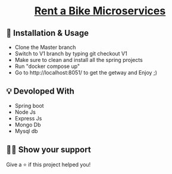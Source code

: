 
<!-- Logo -->
<p align="center">
  <a href="#">
   <h1 align="center">Rent a Bike Microservices
  </a>
</p>



<!-- Badges -->
<p align="center">
  
</p>



## :wrench: Installation & Usage

- Clone the Master branch
- Switch to V1 branch by typing git  checkout V1
- Make sure to clean and install all the spring projects
- Run "docker compose up" 
- Go to http://localhost:8051/ to get the getway and Enjoy ;)

## :bulb: Devoloped With



- Spring boot
- Node Js 
- Express Js 
- Mongo Db 
- Mysql db

## :man_astronaut: Show your support

Give a ⭐️ if this project helped you!
